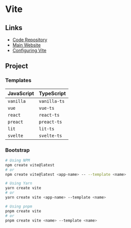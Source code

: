 # Vite

<!--
https://github.com/search?o=desc&q=filename%3Apackage.json+%22vite%22+%22tailwindcss%22+%22typescript%22+path%3Aapps&s=indexed&type=Code

https://dev.to/wojtekmaj/migrating-your-react-app-from-webpack-to-vite-inp

https://github.com/haishanh/cherry
https://github.com/rayriffy/rayriffy-h
https://github.com/satyatiwar/satyam
-->

## Links

- [Code Repository](https://github.com/vitejs/vite)
- [Main Website](https://vitejs.dev)
- [Configuring Vite](https://vitejs.dev/config/)

## Project

### Templates

| JavaScript | TypeScript   |
| ---------- | ------------ |
| `vanilla`  | `vanilla-ts` |
| `vue`      | `vue-ts`     |
| `react`    | `react-ts`   |
| `preact`   | `preact-ts`  |
| `lit`      | `lit-ts`     |
| `svelte`   | `svelte-ts`  |

### Bootstrap

```sh
# Using NPM
npm create vite@latest
# or
npm create vite@latest <app-name> -- --template <name>

# Using Yarn
yarn create vite
# or
yarn create vite <app-name> --template <name>

# Using pnpm
pnpm create vite
# or
pnpm create vite <name> --template <name>
```

<!-- ### Issues

####

```log
Cannot find module './App.vue' or its corresponding type declarations. ts(2307)
```

```sh

``` -->

<!-- ## Dockerfile

```Dockerfile
FROM docker.io/library/node:18.12-alpine

WORKDIR /app

COPY ./package.json ./yarn.lock ./

RUN yarn install && \
      yarn cache clean

COPY ./ ./

RUN yarn build

EXPOSE 1337

CMD ["yarn", "start"]
``` -->
